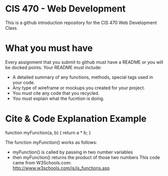 # CIS 470 - Web Development
This is a github introduction repository for the CIS 470 Web Development Class.

# What you must have
Every assignment that you submit to github must have a README or you will be docked points.
Your README must include: 
- A detailed summary of any functions, methods, special tags used in your code.
- Any type of wireframe or mockups you created for your project.
- You must cite any code that you recycled.
- You must explain what the fucntion is doing.

# Cite & Code Explanation Example
function myFunction(a, b) {
  return a * b;
 }

The function myFunction() works as follows:
  - myFunction() is called by passing in two number variables
  - then myFunction() returns the product of those two numbers
This code came from W3Schools.com: http://www.w3schools.com/js/js_functions.asp
